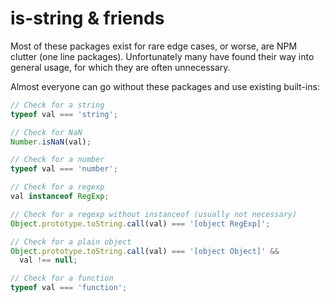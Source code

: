 # is-string & friends

Most of these packages exist for rare edge cases, or worse, are NPM clutter
(one line packages). Unfortunately many have found their way into general
usage, for which they are often unnecessary.

Almost everyone can go without these packages and use existing built-ins:

```ts
// Check for a string
typeof val === 'string';

// Check for NaN
Number.isNaN(val);

// Check for a number
typeof val === 'number';

// Check for a regexp
val instanceof RegExp;

// Check for a regexp without instanceof (usually not necessary)
Object.prototype.toString.call(val) === '[object RegExp]';

// Check for a plain object
Object.prototype.toString.call(val) === '[object Object]' &&
  val !== null;

// Check for a function
typeof val === 'function';
```
